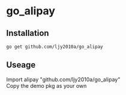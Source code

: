 # go_alipay

## Installation

    go get github.com/ljy2010a/go_alipay

## Useage

   Import alipay "github.com/ljy2010a/go_alipay"   
   Copy the demo pkg as your own
   

